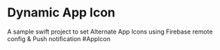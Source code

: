 # Dynamic App Icon
A sample swift project to set Alternate App Icons using Firebase remote config &amp; Push notification
#AppIcon
